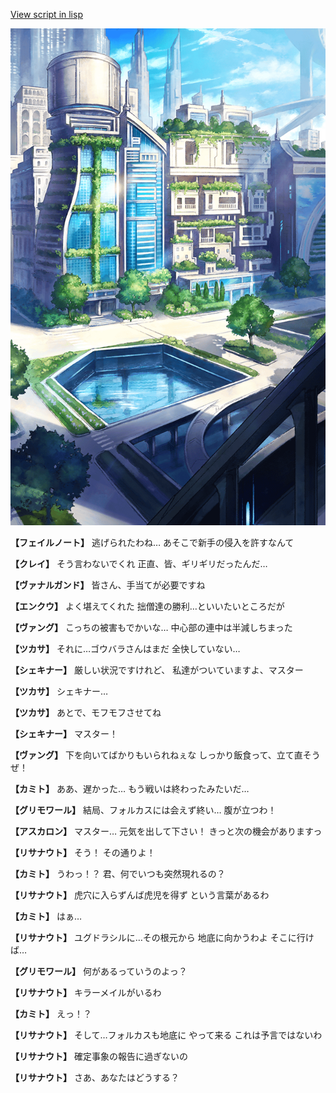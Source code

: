 [View script in lisp](../scripts/210102123.txt)

![in_city.png](../images/backgrounds/in_city.png)

**【フェイルノート】**
逃げられたわね…
あそこで新手の侵入を許すなんて

**【クレイ】**
そう言わないでくれ
正直、皆、ギリギリだったんだ…

**【ヴァナルガンド】**
皆さん、手当てが必要ですね

**【エンクウ】**
よく堪えてくれた
拙僧達の勝利…といいたいところだが

**【ヴァング】**
こっちの被害もでかいな…
中心部の連中は半減しちまった

**【ツカサ】**
それに…ゴウバラさんはまだ
全快していない…

**【シェキナー】**
厳しい状況ですけれど、
私達がついていますよ、マスター

**【ツカサ】**
シェキナー…

**【ツカサ】**
あとで、モフモフさせてね

**【シェキナー】**
マスター！

**【ヴァング】**
下を向いてばかりもいられねぇな
しっかり飯食って、立て直そうぜ！

**【カミト】**
ああ、遅かった…
もう戦いは終わったみたいだ…

**【グリモワール】**
結局、フォルカスには会えず終い…
腹が立つわ！

**【アスカロン】**
マスター…
元気を出して下さい！
きっと次の機会がありますっ

**【リサナウト】**
そう！
その通りよ！

**【カミト】**
うわっ！？
君、何でいつも突然現れるの？

**【リサナウト】**
虎穴に入らずんば虎児を得ず
という言葉があるわ

**【カミト】**
はぁ…

**【リサナウト】**
ユグドラシルに…その根元から
地底に向かうわよ
そこに行けば…

**【グリモワール】**
何があるっていうのよっ？

**【リサナウト】**
キラーメイルがいるわ

**【カミト】**
えっ！？

**【リサナウト】**
そして…フォルカスも地底に
やって来る
これは予言ではないわ

**【リサナウト】**
確定事象の報告に過ぎないの

**【リサナウト】**
さあ、あなたはどうする？